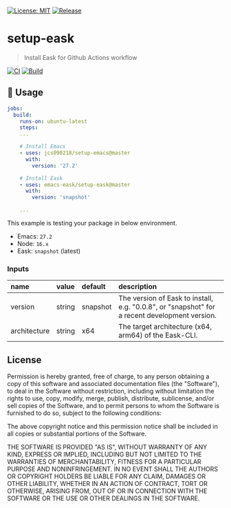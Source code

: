 [![License: MIT](https://img.shields.io/badge/License-MIT-green.svg)](https://opensource.org/licenses/MIT)
[![Release](https://img.shields.io/github/release/emacs-eask/setup-eask.svg?logo=github)](https://github.com/emacs-eask/setup-eask/releases/latest)

# setup-eask
> Install Eask for Github Actions workflow

[![CI](https://github.com/emacs-eask/setup-eask/actions/workflows/test.yml/badge.svg)](https://github.com/emacs-eask/setup-eask/actions/workflows/test.yml)
[![Build](https://github.com/emacs-eask/setup-eask/actions/workflows/build.yml/badge.svg)](https://github.com/emacs-eask/setup-eask/actions/workflows/build.yml)

## 🔨 Usage

```yml
jobs:
  build:
    runs-on: ubuntu-latest
    steps:
    ...

    # Install Emacs
    - uses: jcs090218/setup-emacs@master
      with:
        version: '27.2'

    # Install Eask
    - uses: emacs-eask/setup-eask@master
      with:
        version: 'snapshot'

    ...
```

This example is testing your package in below environment.

* Emacs: `27.2`
* Node: `16.x`
* Eask: `snapshot` (latest)

### Inputs

| name         | value  | default  | description                                                                                   |
|:-------------|:-------|:---------|:----------------------------------------------------------------------------------------------|
| version      | string | snapshot | The version of Eask to install, e.g. "0.0.8", or "snapshot" for a recent development version. |
| architecture | string | x64      | The target architecture (x64, arm64) of the Eask-CLI.                                         |

## License

Permission is hereby granted, free of charge, to any person obtaining a copy
of this software and associated documentation files (the "Software"), to deal
in the Software without restriction, including without limitation the rights
to use, copy, modify, merge, publish, distribute, sublicense, and/or sell
copies of the Software, and to permit persons to whom the Software is
furnished to do so, subject to the following conditions:

The above copyright notice and this permission notice shall be included in all
copies or substantial portions of the Software.

THE SOFTWARE IS PROVIDED "AS IS", WITHOUT WARRANTY OF ANY KIND, EXPRESS OR
IMPLIED, INCLUDING BUT NOT LIMITED TO THE WARRANTIES OF MERCHANTABILITY,
FITNESS FOR A PARTICULAR PURPOSE AND NONINFRINGEMENT. IN NO EVENT SHALL THE
AUTHORS OR COPYRIGHT HOLDERS BE LIABLE FOR ANY CLAIM, DAMAGES OR OTHER
LIABILITY, WHETHER IN AN ACTION OF CONTRACT, TORT OR OTHERWISE, ARISING FROM,
OUT OF OR IN CONNECTION WITH THE SOFTWARE OR THE USE OR OTHER DEALINGS IN THE
SOFTWARE.
